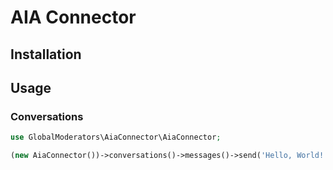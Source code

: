 # AIA Connector

## Installation

## Usage
### Conversations
```php
use GlobalModerators\AiaConnector\AiaConnector;

(new AiaConnector())->conversations()->messages()->send('Hello, World!');
```
